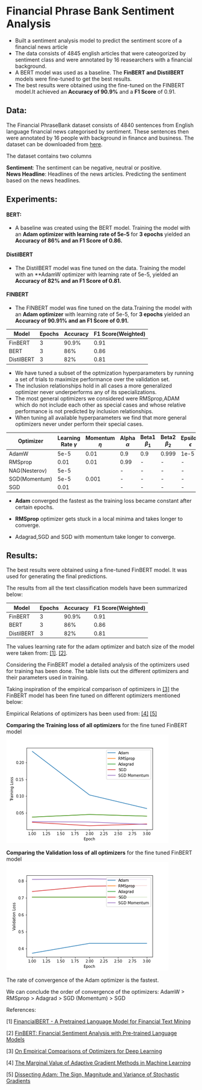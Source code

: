 # Financial Phrase Bank Sentiment Analysis

- Built a sentiment analysis model to predict the sentiment score of a financial news article
- The data consists of 4845 english articles that were cateogorized by sentiment class and were annotated by 16 reasearchers with a financial background.
- A BERT model was used as a baseline. The **FinBERT and DistilBERT** models were fine-tuned to get the best results.
- The best results were obtained using the fine-tuned on the FINBERT model.It achieved an **Accuracy of 90.9%** and a **F1 Score** of 0.91. 

## Data:

The Financial PhraseBank dataset consists of 4840 sentences from English language financial news categorised by sentiment. 
These sentences then were annotated by 16 people with background in finance and business.
The dataset can be downloaded from [here](https://huggingface.co/datasets/financial_phrasebank).

The dataset contains two columns <br>

**Sentiment**: The sentiment can be negative, neutral or positive.
<br>
**News Headline**: Headlines of the news articles.
Predicting the sentiment based on the news headlines.
<br>

## Experiments:
#### **BERT:**

- A baseline was created using the BERT model. Training the model with an **Adam optimizer with learning rate of 5e-5** for **3 epochs** yielded an **Accuracy of 86% and an F1 Score of 0.86.**

#### **DistilBERT**

- The DistilBERT model was fine tuned on the data. Training the model with an **AdamW optimizer with learning rate of 5e-5, yielded an **Accuracy of 82% and an F1 Score of 0.81.**

#### **FINBERT**

- The FINBERT model was fine tuned on the data.Training the model with an **Adam optimizer** with learning rate of 5e-5,  for **3 epochs** yielded an **Accuracy of 90.91% and an F1 Score of 0.91.**


| Model | Epochs | Accuracy | F1 Score(Weighted) |
| --- | --- | --- | --- |
| FinBERT| 3 | 90.9% | 0.91|
| BERT | 3 | 86% | 0.86|
| DistilBERT | 3 | 82% |0.81|


- We have tuned a subset of the optmization hyperparameters by running a set of trials to maximize performance over the validation set. 
- The inclusion relationships hold in all cases a more generalized optimizer never underperforms any of its specializations.
- The most general optimizers we considered were RMSprop,ADAM which do not include each other as special cases and whose relative performance is not predicted by inclusion relationships.
- When tuning all available hyperparameters we find that more general optimizers never under perform their special cases.



Optimizer    | Learning Rate $\gamma$ |   Momentum $\eta$ | Alpha $\alpha$ | Beta1 $\beta_1$ | Beta2 $\beta_2$ | Epsilon $\epsilon$ |
| ---        | ---                    | ---               | ---            | ---             | ---             | ---                |
AdamW        | 5e-5                   | 0.01              | 0.9            | 0.9             | 0.999           | 1e-5               |
RMSprop      | 0.01                   | 0.01              | 0.99           | -               | -               |  -                 |
NAG(Nesterov)| 5e-5 |                 | -                 | -              | -               |-                | -                  |   
SGD(Momentum)| 5e-5                | 0.001             | -              |  -                |-                   | -                  |
SGD          | 0.01 |              |      -             |     -           |       -          |    -            |     -               |

- **Adam** converged the fastest as the training loss became constant after certain epochs.

- **RMSprop** optimizer gets stuck in a local minima and takes longer to converge.

- Adagrad,SGD and SGD with momentum take longer to converge.

## Results:

The best results were obtained using a fine-tuned FinBERT model. It was used for generating the final predictions.

The results from all the text classification models have been summarized below:

| Model | Epochs | Accuracy | F1 Score(Weighted) |
| ----- | ------ | -------- | ------------------ |
| FinBERT| 3 | 90.9% | 0.91|
| BERT | 3 | 86% |0.86|
| DistilBERT | 3 | 82% |0.81|
    
The values learning rate for the adam optimizer and batch size of the model were taken from:
[[1]](https://www.researchgate.net/publication/358284785_FinancialBERT_-_A_Pretrained_Language_Model_for_Financial_Text_Mining).
[[2]](https://arxiv.org/pdf/1908.10063.pdf).

Considering the FinBERT model a detailed analysis of the optimizers used for training has been done.
The table lists out the different optimizers and their parameters used in training.

Taking inspiration of the empirical comparison of optimizers in [[3]](https://arxiv.org/pdf/1910.05446.pdf) the FinBERT model has been fine tuned on different optimizers mentioned below:  

Empirical Relations of optimizers has been used from:
[[4]](https://arxiv.org/pdf/1705.08292.pdf) 
[[5]](https://arxiv.org/pdf/1705.07774.pdf)

    
**Comparing the Training loss of all optimizers** for the fine tuned FinBERT model
<br>
<img src = "train_loss_all_optim.png">


**Comparing the Validation loss of all optimizers** for the fine tuned FinBERT model
<br>
<img src = "val_loss_all_optim.png">


The rate of convergence of the Adam optimizer is the fastest.

We can conclude the order of convergence of the optimizers:
AdamW > RMSprop > Adagrad > SGD (Momentum) > SGD

References:

[1] [FinancialBERT - A Pretrained Language Model for Financial Text Mining](https://www.researchgate.net/publication/358284785_FinancialBERT_-_A_Pretrained_Language_Model_for_Financial_Text_Mining)

[2] [FinBERT: Financial Sentiment Analysis with Pre-trained Language Models](https://arxiv.org/pdf/1908.10063.pdf)

[3] [On Empirical Comparisons of Optimizers for Deep Learning](https://arxiv.org/pdf/1910.05446.pdf)

[4] [The Marginal Value of Adaptive Gradient Methods in Machine Learning](https://arxiv.org/pdf/1705.08292.pdf)

[5] [Dissecting Adam: The Sign, Magnitude and Variance of Stochastic Gradients](https://arxiv.org/pdf/1705.07774.pdf)





















